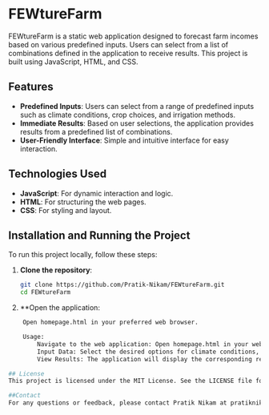 # FEWtureFarm

FEWtureFarm is a static web application designed to forecast farm incomes based on various predefined inputs. Users can select from a list of combinations defined in the application to receive results. This project is built using JavaScript, HTML, and CSS.

## Features

- **Predefined Inputs**: Users can select from a range of predefined inputs such as climate conditions, crop choices, and irrigation methods.
- **Immediate Results**: Based on user selections, the application provides results from a predefined list of combinations.
- **User-Friendly Interface**: Simple and intuitive interface for easy interaction.

## Technologies Used

- **JavaScript**: For dynamic interaction and logic.
- **HTML**: For structuring the web pages.
- **CSS**: For styling and layout.

## Installation and Running the Project

To run this project locally, follow these steps:

1. **Clone the repository**:
   ```bash
   git clone https://github.com/Pratik-Nikam/FEWtureFarm.git
   cd FEWtureFarm

2. **Open the application:
```bash
    Open homepage.html in your preferred web browser.

    Usage:
        Navigate to the web application: Open homepage.html in your web browser.
        Input Data: Select the desired options for climate conditions, crop choices, and irrigation methods.
        View Results: The application will display the corresponding result from the predefined list of combinations.

## License
This project is licensed under the MIT License. See the LICENSE file for more details.

##Contact
For any questions or feedback, please contact Pratik Nikam at pratiknikam305@gmail.com.